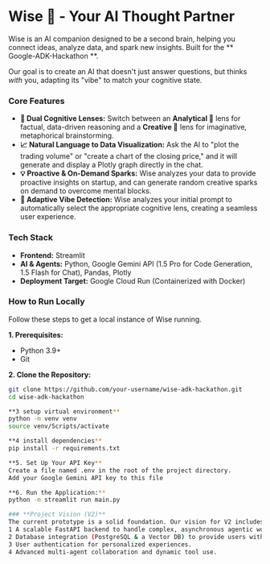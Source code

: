 # Wise 🦉 - Your AI Thought Partner

Wise is an AI companion designed to be a second brain, helping you connect ideas, analyze data, and spark new insights. Built for the ** Google-ADK-Hackathon **.

Our goal is to create an AI that doesn't just answer questions, but thinks *with* you, adapting its "vibe" to match your cognitive state.

### Core Features

*   **🧠 Dual Cognitive Lenses:** Switch between an **Analytical 🔬** lens for factual, data-driven reasoning and a **Creative 🎨** lens for imaginative, metaphorical brainstorming.
*   **📈 Natural Language to Data Visualization:** Ask the AI to "plot the trading volume" or "create a chart of the closing price," and it will generate and display a Plotly graph directly in the chat.
*   **💡 Proactive & On-Demand Sparks:** Wise analyzes your data to provide proactive insights on startup, and can generate random creative sparks on demand to overcome mental blocks.
*   **🤖 Adaptive Vibe Detection:** Wise analyzes your initial prompt to automatically select the appropriate cognitive lens, creating a seamless user experience.

### Tech Stack

*   **Frontend:** Streamlit
*   **AI & Agents:** Python, Google Gemini API (1.5 Pro for Code Generation, 1.5 Flash for Chat), Pandas, Plotly
*   **Deployment Target:** Google Cloud Run (Containerized with Docker)

### How to Run Locally

Follow these steps to get a local instance of Wise running.

**1. Prerequisites:**
*   Python 3.9+
*   Git

**2. Clone the Repository:**
```bash
git clone https://github.com/your-username/wise-adk-hackathon.git
cd wise-adk-hackathon

**3 setup virtual environment**
python -m venv venv
source venv/Scripts/activate

**4 install dependencies**
pip install -r requirements.txt

**5. Set Up Your API Key**
Create a file named .env in the root of the project directory.
Add your Google Gemini API key to this file

**6. Run the Application:**
python -m streamlit run main.py

### **Project Vision (V2)**
The current prototype is a solid foundation. Our vision for V2 includes:
1 A scalable FastAPI backend to handle complex, asynchronous agentic workflows.
2 Database integration (PostgreSQL & a Vector DB) to provide users with persistent memory and a true "second brain."
3 User authentication for personalized experiences.
4 Advanced multi-agent collaboration and dynamic tool use.
